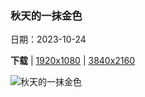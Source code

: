 ### 秋天的一抹金色

日期：2023-10-24

**下载**  |  [1920x1080](https://cn.bing.com/th?id=OHR.GrandStaircase_ZH-CN5928937512_1920x1080.jpg)  |  [3840x2160](https://cn.bing.com/th?id=OHR.GrandStaircase_ZH-CN5928937512_UHD.jpg)

![秋天的一抹金色](https://cn.bing.com/th?id=OHR.GrandStaircase_ZH-CN5928937512_1920x1080.jpg "大阶梯埃斯卡兰特国家纪念区中的棉白杨树，犹他州，美国 (© Jeff Foott/Minden Pictures)")

